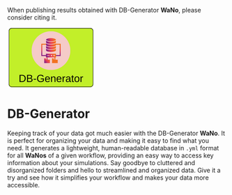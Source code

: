 When publishing results obtained with DB-Generator **WaNo**, please consider citing it.

![Mult-It WaNo logo](https://raw.githubusercontent.com/KIT-Workflows/DB-Generator/main/db-generator_logo.png)

# DB-Generator

Keeping track of your data got much easier with the DB-Generator **WaNo**. It is perfect for organizing your data and making it easy to find what you need. It generates a lightweight, human-readable database in `.yml` format for all **WaNos** of a given workflow, providing an easy way to access key information about your simulations. Say goodbye to cluttered and disorganized folders and hello to streamlined and organized data. Give it a try and see how it simplifies your workflow and makes your data more accessible.
